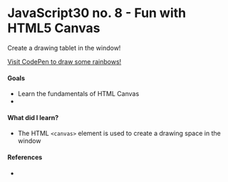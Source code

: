 # JavaScript30 no. 8 - Fun with HTML5 Canvas

Create a drawing tablet in the window!

[Visit CodePen to draw some rainbows!](https://codepen.io/nichelicorn/pen/RwgjJqz)

#### Goals
* Learn the fundamentals of HTML Canvas
* 

#### What did I learn?
* The HTML `<canvas>` element is used to create a drawing space in the window

#### References
* 